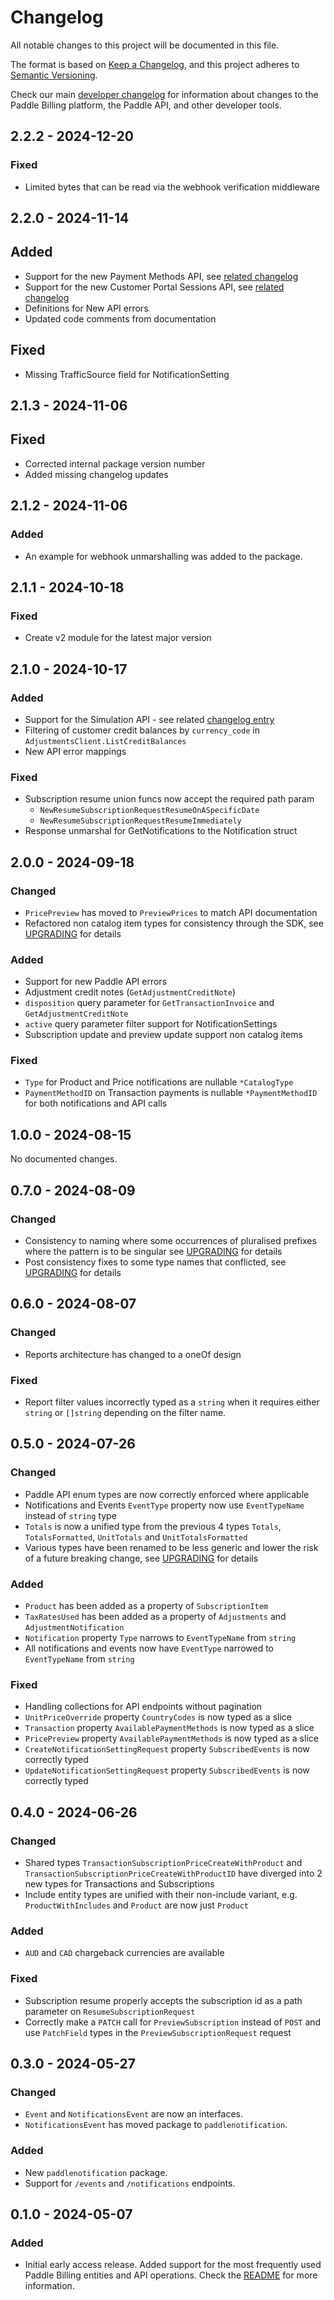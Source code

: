# Changelog

All notable changes to this project will be documented in this file.

The format is based on [Keep a Changelog](https://keepachangelog.com/en/1.0.0/), and this project adheres to [Semantic Versioning](https://semver.org/spec/v2.0.0.html).

Check our main [developer changelog](https://developer.paddle.com/?utm_source=dx&utm_medium=paddle-go-sdk) for information about changes to the Paddle Billing platform, the Paddle API, and other developer tools.

## 2.2.2 - 2024-12-20

### Fixed

- Limited bytes that can be read via the webhook verification middleware

## 2.2.0 - 2024-11-14

## Added

- Support for the new Payment Methods API, see [related changelog](https://developer.paddle.com/changelog/2024/saved-payment-methods)
- Support for the new Customer Portal Sessions API, see [related changelog](https://developer.paddle.com/changelog/2024/customer-portal-sessions)
- Definitions for New API errors
- Updated code comments from documentation

## Fixed

- Missing TrafficSource field for NotificationSetting

## 2.1.3 - 2024-11-06

## Fixed

- Corrected internal package version number
- Added missing changelog updates

## 2.1.2 - 2024-11-06

### Added

- An example for webhook unmarshalling was added to the package.

## 2.1.1 - 2024-10-18

### Fixed

- Create v2 module for the latest major version

## 2.1.0 - 2024-10-17

### Added

- Support for the Simulation API - see related [changelog entry](https://developer.paddle.com/changelog/2024/webhook-simulator)
- Filtering of customer credit balances by `currency_code` in `AdjustmentsClient.ListCreditBalances`
- New API error mappings

### Fixed

- Subscription resume union funcs now accept the required path param
  - `NewResumeSubscriptionRequestResumeOnASpecificDate`
  - `NewResumeSubscriptionRequestResumeImmediately`
- Response unmarshal for GetNotifications to the Notification struct

## 2.0.0 - 2024-09-18

### Changed

- `PricePreview` has moved to `PreviewPrices` to match API documentation
- Refactored non catalog item types for consistency through the SDK, see [UPGRADING](./UPGRADING.md) for details

### Added

- Support for new Paddle API errors
- Adjustment credit notes (`GetAdjustmentCreditNote`)
- `disposition` query parameter for `GetTransactionInvoice` and `GetAdjustmentCreditNote`
- `active` query parameter filter support for NotificationSettings 
- Subscription update and preview update support non catalog items

### Fixed

- `Type` for Product and Price notifications are nullable `*CatalogType`
- `PaymentMethodID` on Transaction payments is nullable `*PaymentMethodID` for both notifications and API calls

## 1.0.0 - 2024-08-15

No documented changes.

## 0.7.0 - 2024-08-09

### Changed

- Consistency to naming where some occurrences of pluralised prefixes where the pattern is to be singular see [UPGRADING](./UPGRADING.md) for details
- Post consistency fixes to some type names that conflicted, see [UPGRADING](./UPGRADING.md) for details

## 0.6.0 - 2024-08-07

### Changed

- Reports architecture has changed to a oneOf design

### Fixed

- Report filter values incorrectly typed as a `string` when it requires either `string` or `[]string` depending on the filter name. 

## 0.5.0 - 2024-07-26

### Changed

- Paddle API enum types are now correctly enforced where applicable
- Notifications and Events `EventType` property now use `EventTypeName` instead of `string` type
- `Totals` is now a unified type from the previous 4 types `Totals`, `TotalsFormatted`, `UnitTotals` and `UnitTotalsFormatted`
- Various types have been renamed to be less generic and lower the risk of a future breaking change, see [UPGRADING](./UPGRADING.md) for details

### Added

- `Product` has been added as a property of `SubscriptionItem`
- `TaxRatesUsed` has been added as a property of `Adjustments` and `AdjustmentNotification`
- `Notification` property `Type` narrows to `EventTypeName` from `string`
- All notifications and events now have `EventType` narrowed to `EventTypeName` from `string`

### Fixed

- Handling collections for API endpoints without pagination
- `UnitPriceOverride` property `CountryCodes` is now typed as a slice
- `Transaction` property `AvailablePaymentMethods` is now typed as a slice
- `PricePreview` property `AvailablePaymentMethods` is now typed as a slice
- `CreateNotificationSettingRequest` property `SubscribedEvents` is now correctly typed
- `UpdateNotificationSettingRequest` property `SubscribedEvents` is now correctly typed

## 0.4.0 - 2024-06-26

### Changed

- Shared types `TransactionSubscriptionPriceCreateWithProduct` and `TransactionSubscriptionPriceCreateWithProductID` have diverged into 2 new types for Transactions and Subscriptions
- Include entity types are unified with their non-include variant, e.g. `ProductWithIncludes` and `Product` are now just `Product`

### Added

- `AUD` and `CAD` chargeback currencies are available

### Fixed

- Subscription resume properly accepts the subscription id as a path parameter on `ResumeSubscriptionRequest`
- Correctly make a `PATCH` call for `PreviewSubscription` instead of `POST` and use `PatchField` types in the `PreviewSubscriptionRequest` request

## 0.3.0 - 2024-05-27

### Changed

- `Event` and `NotificationsEvent` are now an interfaces.
- `NotificationsEvent` has moved package to `paddlenotification`.

### Added

- New `paddlenotification` package.
- Support for `/events` and `/notifications` endpoints.


## 0.1.0 - 2024-05-07

### Added

- Initial early access release. Added support for the most frequently used Paddle Billing entities and API operations. Check the [README](./README.md) for more information.
